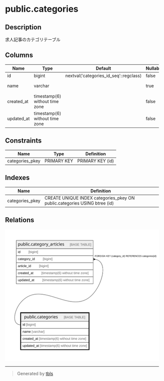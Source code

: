 # public.categories

## Description

求人記事のカテゴリテーブル

## Columns

| Name | Type | Default | Nullable | Children | Parents | Comment |
| ---- | ---- | ------- | -------- | -------- | ------- | ------- |
| id | bigint | nextval('categories_id_seq'::regclass) | false | [public.category_articles](public.category_articles.md) |  |  |
| name | varchar |  | true |  |  | カテゴリ名 |
| created_at | timestamp(6) without time zone |  | false |  |  | 作成日時 |
| updated_at | timestamp(6) without time zone |  | false |  |  | 更新日時 |

## Constraints

| Name | Type | Definition |
| ---- | ---- | ---------- |
| categories_pkey | PRIMARY KEY | PRIMARY KEY (id) |

## Indexes

| Name | Definition |
| ---- | ---------- |
| categories_pkey | CREATE UNIQUE INDEX categories_pkey ON public.categories USING btree (id) |

## Relations

![er](public.categories.svg)

---

> Generated by [tbls](https://github.com/k1LoW/tbls)
